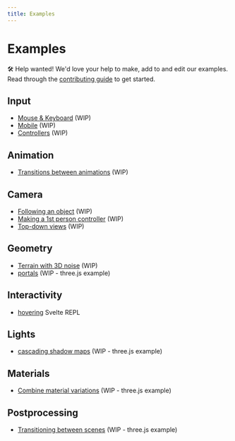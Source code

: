 ```yaml
---
title: Examples
---
```


# Examples

🛠️ Help wanted! We'd love your help to make, add to and edit our examples. Read through the [contributing guide](https://github.com/threlte/threlte/blob/main/CONTRIBUTING.md) to get started.

## Input

- [Mouse & Keyboard](./examples/template) (WIP)
- [Mobile](./examples/template) (WIP)
- [Controllers](./examples/template) (WIP)

## Animation

- [Transitions between animations](./examples/template) (WIP)

## Camera

- [Following an object](./examples/template) (WIP)
- [Making a 1st person controller](./examples/template) (WIP)
- [Top-down views](./examples/template) (WIP)

## Geometry

- [Terrain with 3D noise](./examples/template) (WIP)
- [portals](https://threejs.org/examples/#webgl_portal) (WIP - three.js example)

## Interactivity

- [hovering](https://svelte.dev/repl/bcb9474112ca440cb3c1f67e74250bcf?version=3.46.2) Svelte REPL

## Lights

- [cascading shadow maps](https://threejs.org/examples/#webgl_shadowmap_csm) (WIP - three.js example)

## Materials

- [Combine material variations](https://threejs.org/examples/?q=material#webgl_materials_variations_toon) (WIP - three.js example)

## Postprocessing

- [Transitioning between scenes](https://threejs.org/examples/?q=postprocess#webgl_postprocessing_crossfade) (WIP - three.js example)

